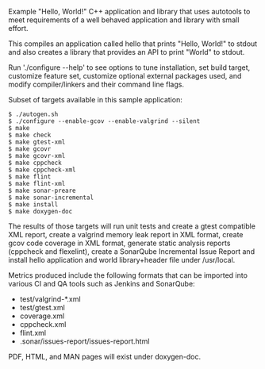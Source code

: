 Example "Hello, World!" C++ application and library that uses autotools to meet
requirements of a well behaved application and library with small effort.

This compiles an application called hello that prints "Hello, World!"
to stdout and also creates a library that provides an API to print
"World" to stdout.

Run './configure --help' to see options to tune installation, set build target,
customize feature set, customize optional external packages used, and modify
compiler/linkers and their command line flags.

Subset of targets available in this sample application:

    $ ./autogen.sh
    $ ./configure --enable-gcov --enable-valgrind --silent
    $ make
    $ make check
    $ make gtest-xml
    $ make gcovr
    $ make gcovr-xml
    $ make cppcheck
    $ make cppcheck-xml
    $ make flint
    $ make flint-xml
    $ make sonar-preare
    $ make sonar-incremental
    $ make install
    $ make doxygen-doc

The results of those targets will run unit tests and create a gtest compatible
XML report, create a valgrind memory leak report in XML format,
create gcov code coverage in XML format, generate static analysis reports
(cppcheck and flexelint), create a SonarQube Incremental Issue Report and
install hello application and world library+header file under /usr/local.

Metrics produced include the following formats that can be imported into
various CI and QA tools such as Jenkins and SonarQube:

 * test/valgrind-\*.xml
 * test/gtest.xml
 * coverage.xml
 * cppcheck.xml
 * flint.xml
 * .sonar/issues-report/issues-report.html

PDF, HTML, and MAN pages will exist under doxygen-doc.

